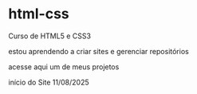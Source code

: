 # html-css
Curso de HTML5 e CSS3

estou aprendendo a criar sites e gerenciar repositórios

acesse aqui um de meus projetos

início do Site 11/08/2025